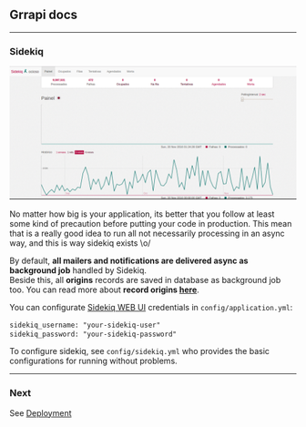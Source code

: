 ## Grrapi docs

---

### Sidekiq

![Sidekiq Interface](imgs/sidekiq.png)

No matter how big is your application, its better that you follow at least some kind of precaution before putting your code in production. This mean that is a really good idea to run all not necessarily processing in an async way, and this is way sidekiq exists \o/

By default, **all mailers and notifications are delivered async as background job** handled by Sidekiq.  
Beside this, all **origins** records are saved in database as background job too. You can read more about **record origins [here](#link)**.

You can configurate [Sidekiq WEB UI](https://github.com/mperham/sidekiq/wiki/Monitoring#web-ui) credentials in `config/application.yml`:

```
sidekiq_username: "your-sidekiq-user"
sidekiq_password: "your-sidekiq-password"
```

To configure sidekiq, see `config/sidekiq.yml` who provides the basic configurations for running without problems.

---

### Next

See [Deployment](./whats_included-deployment.md)
